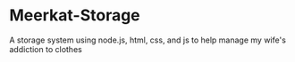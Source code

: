 # Meerkat-Storage
A storage system using node.js, html, css, and js to help manage my wife's addiction to clothes
